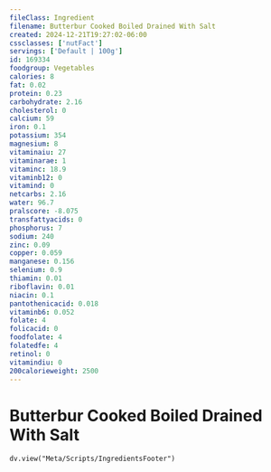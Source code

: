 ```yaml
---
fileClass: Ingredient
filename: Butterbur Cooked Boiled Drained With Salt
created: 2024-12-21T19:27:02-06:00
cssclasses: ['nutFact']
servings: ['Default | 100g']
id: 169334
foodgroup: Vegetables
calories: 8
fat: 0.02
protein: 0.23
carbohydrate: 2.16
cholesterol: 0
calcium: 59
iron: 0.1
potassium: 354
magnesium: 8
vitaminaiu: 27
vitaminarae: 1
vitaminc: 18.9
vitaminb12: 0
vitamind: 0
netcarbs: 2.16
water: 96.7
pralscore: -8.075
transfattyacids: 0
phosphorus: 7
sodium: 240
zinc: 0.09
copper: 0.059
manganese: 0.156
selenium: 0.9
thiamin: 0.01
riboflavin: 0.01
niacin: 0.1
pantothenicacid: 0.018
vitaminb6: 0.052
folate: 4
folicacid: 0
foodfolate: 4
folatedfe: 4
retinol: 0
vitamindiu: 0
200calorieweight: 2500
---
```


# Butterbur Cooked Boiled Drained With Salt

```dataviewjs
dv.view("Meta/Scripts/IngredientsFooter")
```